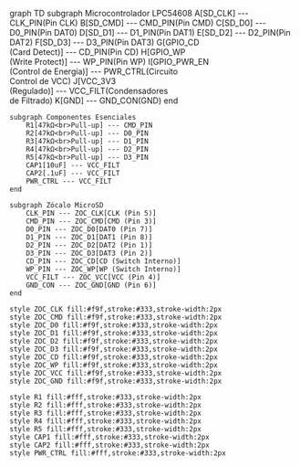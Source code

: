 graph TD
    subgraph Microcontrolador LPC54608
        A[SD_CLK] --- CLK_PIN(Pin CLK)
        B[SD_CMD] --- CMD_PIN(Pin CMD)
        C[SD_D0] --- D0_PIN(Pin DAT0)
        D[SD_D1] --- D1_PIN(Pin DAT1)
        E[SD_D2] --- D2_PIN(Pin DAT2)
        F[SD_D3] --- D3_PIN(Pin DAT3)
        G[GPIO_CD<br>(Card Detect)] --- CD_PIN(Pin CD)
        H[GPIO_WP<br>(Write Protect)] --- WP_PIN(Pin WP)
        I[GPIO_PWR_EN<br>(Control de Energía)] --- PWR_CTRL(Circuito<br>Control de VCC)
        J[VCC_3V3<br>(Regulado)] --- VCC_FILT(Condensadores<br>de Filtrado)
        K[GND] --- GND_CON(GND)
    end

    subgraph Componentes Esenciales
        R1[47kΩ<br>Pull-up] --- CMD_PIN
        R2[47kΩ<br>Pull-up] --- D0_PIN
        R3[47kΩ<br>Pull-up] --- D1_PIN
        R4[47kΩ<br>Pull-up] --- D2_PIN
        R5[47kΩ<br>Pull-up] --- D3_PIN
        CAP1[10uF] --- VCC_FILT
        CAP2[.1uF] --- VCC_FILT
        PWR_CTRL --- VCC_FILT
    end

    subgraph Zócalo MicroSD
        CLK_PIN --- ZOC_CLK[CLK (Pin 5)]
        CMD_PIN --- ZOC_CMD[CMD (Pin 3)]
        D0_PIN --- ZOC_D0[DAT0 (Pin 7)]
        D1_PIN --- ZOC_D1[DAT1 (Pin 8)]
        D2_PIN --- ZOC_D2[DAT2 (Pin 1)]
        D3_PIN --- ZOC_D3[DAT3 (Pin 2)]
        CD_PIN --- ZOC_CD[CD (Switch Interno)]
        WP_PIN --- ZOC_WP[WP (Switch Interno)]
        VCC_FILT --- ZOC_VCC[VCC (Pin 4)]
        GND_CON --- ZOC_GND[GND (Pin 6)]
    end

    style ZOC_CLK fill:#f9f,stroke:#333,stroke-width:2px
    style ZOC_CMD fill:#f9f,stroke:#333,stroke-width:2px
    style ZOC_D0 fill:#f9f,stroke:#333,stroke-width:2px
    style ZOC_D1 fill:#f9f,stroke:#333,stroke-width:2px
    style ZOC_D2 fill:#f9f,stroke:#333,stroke-width:2px
    style ZOC_D3 fill:#f9f,stroke:#333,stroke-width:2px
    style ZOC_CD fill:#f9f,stroke:#333,stroke-width:2px
    style ZOC_WP fill:#f9f,stroke:#333,stroke-width:2px
    style ZOC_VCC fill:#f9f,stroke:#333,stroke-width:2px
    style ZOC_GND fill:#f9f,stroke:#333,stroke-width:2px

    style R1 fill:#fff,stroke:#333,stroke-width:2px
    style R2 fill:#fff,stroke:#333,stroke-width:2px
    style R3 fill:#fff,stroke:#333,stroke-width:2px
    style R4 fill:#fff,stroke:#333,stroke-width:2px
    style R5 fill:#fff,stroke:#333,stroke-width:2px
    style CAP1 fill:#fff,stroke:#333,stroke-width:2px
    style CAP2 fill:#fff,stroke:#333,stroke-width:2px
    style PWR_CTRL fill:#fff,stroke:#333,stroke-width:2px
